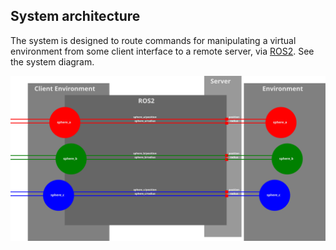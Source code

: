 <!-- License

Copyright 2022 Neuromechatronics Lab, Carnegie Mellon University (a.whit)

Contributors:
  a. whit. (nml@whit.contact)

This Source Code Form is subject to the terms of the Mozilla Public
License, v. 2.0. If a copy of the MPL was not distributed with this
file, You can obtain one at https://mozilla.org/MPL/2.0/.
-->

## System architecture

The system is designed to route commands for manipulating a virtual environment 
from some client interface to a remote server, via [ROS2]. See the system 
diagram.

![System diagram](assets/images/system_diagram.svg)


<!---------------------------------------------------------------------
   References
---------------------------------------------------------------------->

[ROS2]: https://docs.ros.org/en/humble/index.html

